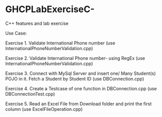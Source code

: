 # GHCPLabExerciseC-
C++ features and lab exercise

Use Case:

Exercise 1. Validate International Phone number (use InternationalPhoneNumberValidation.cpp)

Exercise 2. Validate International Phone number- using RegEx (use InternationalPhoneNumberValidation.cpp)

Exercise 3. Connect with MySql Server and insert one/ Many Student(s) POJO in it. Fetch a Student by Student ID
   (use DBConnection.cpp)
   
Exercise 4. Create a Testcase of one function in DBConnection.cpp (use DBConnectionTest.cpp)

Exercise 5. Read an Excel File from Download folder and print the first column (use ExcelFileOperation.cpp)


